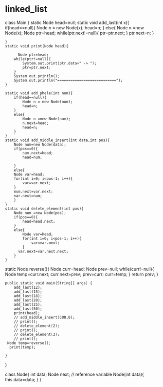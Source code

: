 # linked_list


class Main {
    static Node head=null;
    static void add_last(int x){
        if(head==null){
            Node n = new Node(x);
            head=n;
        }
        else{
            Node n =new Node(x);
            Node ptr=head;
            while(ptr.next!=null){
                ptr=ptr.next;
            }
            ptr.next=n;
        }
        
    }
    static void print(Node head){

          Node ptr=head;
        while(ptr!=null){
            System.out.print(ptr.data+" -> ");
            ptr=ptr.next;
        }
        System.out.println();
        System.out.println("===========================");
    }
   
    static void add_phele(int num){
        if(head==null){
            Node n = new Node(num);
            head=n;
        }
        else{
            Node n =new Node(num);
            n.next=head;
            head=n;
        }
    }
    static void add_middle_insert(int data,int pos){
        Node num=new Node(data);
        if(pos==0){
            num.next=head;
            head=num;
            
        }
        else{
        Node var=head;
        for(int i=0; i<pos-1; i++){
            var=var.next;
        }
        num.next=var.next;
        var.next=num;
        }
    }
    static void delete_element(int pos){
        Node num =new Node(pos);
        if(pos==0){
            head=head.next;
        }
        else{
            Node var=head;
            for(int i=0; i<pos-1; i++){
                var=var.next;
            }
          var.next=var.next.next;
        }
    }
    
static Node reverse(){
        Node curr=head;
        Node prev=null;
        while(curr!=null){
            Node temp=curr.next;
            curr.next=prev;
            prev=curr;
            curr=temp;
        }
        return prev;
    }
    
    public static void main(String[] args) {
        add_last(12);
        add_last(15);
        add_last(18);
        add_last(20);
        add_last(25);
        add_last(50);
        print(head);
        // add_middle_insert(500,0);
        // print();
        // delete_element(2);
        // print();
        // delete_element(3);
        // print();
     Node temp=reverse();
      print(temp);
        
    }
}

class Node{
    int data;
    Node next; // reference variable
    Node(int data){
        this.data=data;
    }
}
